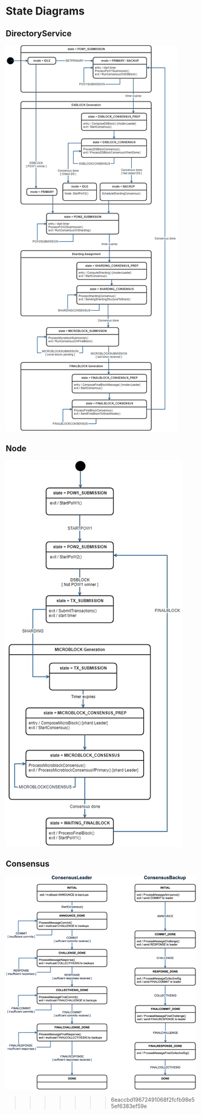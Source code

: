 # State Diagrams

## DirectoryService

![DirectoryService State Diagram](images/DirectoryService.jpg "DirectoryService State Diagram")

## Node

![Node State Diagram](images/Node.jpg "Node State Diagram")

## Consensus

![Consensus State Diagram](images/Consensus.jpg "Consensus State Diagram")
>>>>>>> 6eaccbd19672491068f2fcfb98e55ef6383ef59e
